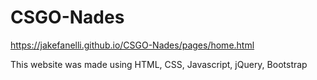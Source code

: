 # CSGO-Nades
https://jakefanelli.github.io/CSGO-Nades/pages/home.html

This website was made using HTML, CSS, Javascript, jQuery, Bootstrap
